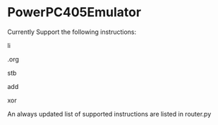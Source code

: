 PowerPC405Emulator
==================

Currently Support the following instructions:

li

.org

stb

add

xor


An always updated list of supported instructions are listed in router.py
